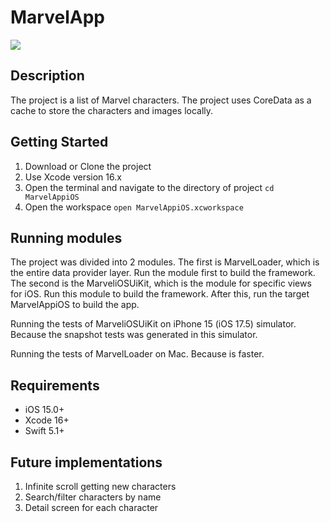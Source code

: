 # MarvelApp

![](https://app.travis-ci.com/felipedemetrius/MarvelApp.svg?token=6DqTMxdUwufFsJqvY4hb&branch=main)

## Description

The project is a list of Marvel characters. The project uses CoreData as a cache to store the characters and images locally. 

## Getting Started

1. Download or Clone the project
1. Use Xcode version 16.x
1. Open the terminal and navigate to the directory of project ```cd MarvelAppiOS```
1. Open the workspace ```open MarvelAppiOS.xcworkspace```

## Running modules

The project was divided into 2 modules. The first is MarvelLoader, which is the entire data provider layer. Run the module first to build the framework. The second is the MarveliOSUiKit, which is the module for specific views for iOS. Run this module to build the framework. After this, run the target MarvelAppiOS to build the app.

Running the tests of MarveliOSUiKit on iPhone 15 (iOS 17.5) simulator. Because the snapshot tests was generated in this simulator.

Running the tests of MarvelLoader on Mac. Because is faster.

## Requirements

- iOS 15.0+ 
- Xcode 16+
- Swift 5.1+

## Future implementations

1. Infinite scroll getting new characters
1. Search/filter characters by name
1. Detail screen for each character
